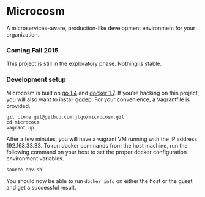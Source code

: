 # Microcosm

A microservices-aware, production-like development environment for your organization.

### Coming Fall 2015

This project is still in the exploratory phase. Nothing is stable.

### Development setup

Microcosm is built on [go 1.4](http://golang.org/doc/install) and [docker 1.7](https://docs.docker.com/userguide/).
If you're hacking on this project, you will also want to install [godep](https://github.com/tools/godep).
For your convenience, a Vagrantfile is provided.

```
git clone git@github.com:jbgo/microcosm.git
cd microcosm
vagrant up
```

After a few minutes, you will have a vagrant VM running with the IP address 192.168.33.33.
To run docker commands from the host machine, run the following command on your host to set the proper docker configuration environment variables.

```
source env.sh
```

You should now be able to run `docker info` on either the host or the guest and get a successful result.
